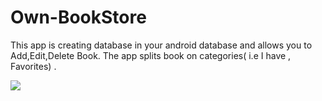 # Own-BookStore
This app is creating database in your android database and allows you to Add,Edit,Delete Book.
The app splits book on categories( i.e I have , Favorites) .

<img src="C:\Users\Adi\Desktop\githubimages\book.1png"/>
